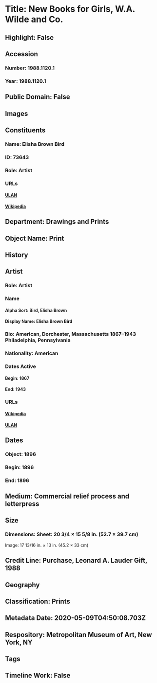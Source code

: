 # Title: New Books for Girls, W.A. Wilde and Co.
## Highlight: False
## Accession
### Number: 1988.1120.1
### Year: 1988.1120.1
## Public Domain: False
## Images
## Constituents
### Name: Elisha Brown Bird
### ID: 73643
### Role: Artist
### URLs
#### [ULAN](http://vocab.getty.edu/page/ulan/500009911)
#### [Wikipedia](https://www.wikidata.org/wiki/Q52155871)
## Department: Drawings and Prints
## Object Name: Print
## History
## Artist
### Role: Artist
### Name
#### Alpha Sort: Bird, Elisha Brown
#### Display Name: Elisha Brown Bird
### Bio: American, Dorchester, Massachusetts 1867–1943 Philadelphia, Pennsylvania
### Nationality: American
### Dates Active
#### Begin: 1867
#### End: 1943
### URLs
#### [Wikipedia](https://www.wikidata.org/wiki/Q52155871)
#### [ULAN](http://vocab.getty.edu/page/ulan/500009911)
## Dates
### Object: 1896
### Begin: 1896
### End: 1896
## Medium: Commercial relief process and letterpress
## Size
### Dimensions: Sheet: 20 3/4 × 15 5/8 in. (52.7 × 39.7 cm)
Image: 17 13/16 in. × 13 in. (45.2 × 33 cm)
## Credit Line: Purchase, Leonard A. Lauder Gift, 1988
## Geography
## Classification: Prints
## Metadata Date: 2020-05-09T04:50:08.703Z
## Respository: Metropolitan Museum of Art, New York, NY
## Tags
## Timeline Work: False
